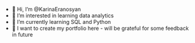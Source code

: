- 👋 Hi, I’m @KarinaEranosyan
- 👀 I’m interested in learning data analytics
- 🌱 I’m currently learning SQL and Python
- 💞️ I want to create my portfolio here - will be grateful for some feedback in future

<!---
KarinaEranosyan/KarinaEranosyan is a ✨ special ✨ repository because its `README.md` (this file) appears on your GitHub profile.
You can click the Preview link to take a look at your changes.
--->

